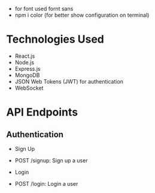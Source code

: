 

- for font used fornt sans 
- npm i color (for better show configuration on terminal)

# Technologies Used

* React.js
* Node.js
* Express.js
* MongoDB
* JSON Web Tokens (JWT) for authentication
* WebSocket 

# API Endpoints
## Authentication

* Sign Up
 - POST /signup: Sign up a user

* Login
 - POST /login: Login a user